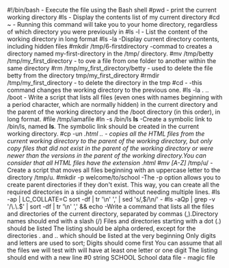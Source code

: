 #!/bin/bash - Execute the file using the Bash shell
#pwd - print the current working directory
#ls - Display the contents list of my current directory
#cd ~ - Running this command will take you to your home directory, regardless of which directory you were previously in
#ls -l - List the content of the working directory in long format
#ls -la -Display current directory contents, including hidden files
#mkdir /tmp/6-firstdirectory -commad to creates a directory named my-first-directory in the /tmp/ directory.
#mv /tmp/betty /tmp/my_first_directory - to  ove a file from one folder to another within the same directory
#rm /tmp/my_first_directory/betty - used to delete the file betty from the directory tmp/my_first_directory
#rmdir /tmp/my_first_directory - to delete the directory in the tmp
#cd - -this command changes the working directory to the previous one.
#ls -la . .. /boot  - Write a script that lists all files (even ones with names beginning with a period character, which are normally hidden) in the current directory and the parent of the working directory and the /boot directory (in this order), in long format.
#file /tmp/iamafile
#ln -s /bin/ls __ls__  -Create a symbolic link to /bin/ls, named __ls__. The symbolic link should be created in the current working directory.
#cp -un *.html .. - copies all the HTML files from the current working directory to the parent of the working directory, but only copy files that did not exist in the parent of the working directory or were newer than the versions in the parent of the working directory.You can consider that all HTML files have the extension .html
#mv [A-Z]* /tmp/u/ -Create a script that moves all files beginning with an uppercase letter to the directory /tmp/u.
#mkdir -p welcome/to/school -The -p option allows you to create parent directories if they don't exist. This way, you can create all the required directories in a single command without needing multiple lines.
#ls -ap | LC_COLLATE=C sort -df | tr '\n' ',' | sed 's/,$/\n/' - #ls -aQp | grep -v '/\.\.$' | sort -df | tr '\n' ',' && echo -Write a command that lists all the files and directories of the current directory, separated by commas (,).Directory names should end with a slash (/)
Files and directories starting with a dot (.) should be listed
The listing should be alpha ordered, except for the directories . and .. which should be listed at the very beginning
Only digits and letters are used to sort; Digits should come first
You can assume that all the files we will test with will have at least one letter or one digit
The listing should end with a new line
#0 string SCHOOL School data file - magic file
